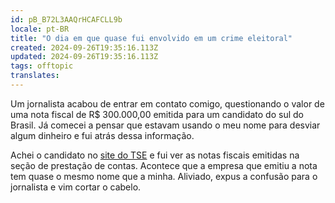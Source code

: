 ```yaml
---
id: pB_B72L3AAQrHCAFCLL9b
locale: pt-BR
title: "O dia em que quase fui envolvido em um crime eleitoral"
created: 2024-09-26T19:35:16.113Z
updated: 2024-09-26T19:35:16.113Z
tags: offtopic
translates:
---
```


Um jornalista acabou de entrar em contato comigo, questionando o valor de uma nota fiscal de R$ 300.000,00 emitida para um candidato do sul do Brasil. Já comecei a pensar que estavam usando o meu nome para desviar algum dinheiro e fui atrás dessa informação.

Achei o candidato no [site do TSE](https://divulgacandcontas.tse.jus.br/divulga/#/home) e fui ver as notas fiscais emitidas na seção de prestação de contas. Acontece que a empresa que emitiu a nota tem quase o mesmo nome que a minha. Aliviado, expus a confusão para o jornalista e vim cortar o cabelo.
